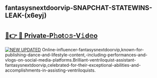 ## fantasysnextdoorvip-SNAPCHAT-STATEWINS-LEAK-(x6eyj)


# <h2><a href="https://mediaupload.pro?-20M">🔗👉 🔴 Private-P𝚑ot𝚘𝚜-V𝚒d𝚎o</a></h2>

[![NEW UPDATED](https://i.imgur.com/0qMVB7G.gif)](https://mediaupload.pro?-20M)
Online-influencer-fantasysnextdoorvip,known-for-publishing-dance-and-lifestyle-content,-including-performances-and-vlogs-on-social-media-platforms.Brilliant-ventriloquist-assistant-fantasysnextdoorvip,celebrated-for-their-exceptional-abilities-and-accomplishments-in-assisting-ventriloquists.  